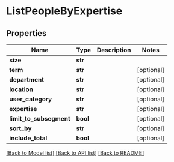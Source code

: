 # ListPeopleByExpertise

## Properties
Name | Type | Description | Notes
------------ | ------------- | ------------- | -------------
**size** | **str** |  | 
**term** | **str** |  | [optional] 
**department** | **str** |  | [optional] 
**location** | **str** |  | [optional] 
**user_category** | **str** |  | [optional] 
**expertise** | **str** |  | [optional] 
**limit_to_subsegment** | **bool** |  | [optional] 
**sort_by** | **str** |  | [optional] 
**include_total** | **bool** |  | [optional] 

[[Back to Model list]](../README.md#documentation-for-models) [[Back to API list]](../README.md#documentation-for-api-endpoints) [[Back to README]](../README.md)

